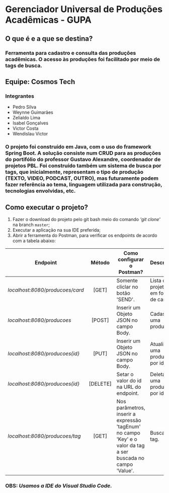 # Gerenciador Universal de Produções Acadêmicas - GUPA

## O que é e a que se destina?
### Ferramenta para cadastro e consulta das produções acadêmicas. O acesso às produções foi facilitado por meio de tags de busca.

## Equipe: Cosmos Tech

### Integrantes

* Pedro Silva
* Weynne Guimarães
* Zelialdo Lima
* Isabel Gonçalves
* Victor Costa
* Wendislau Victor

### O projeto foi construído em Java, com o uso do framework Spring Boot. A solução consiste num CRUD para as produções do portifólio do professor Gustavo Alexandre, coordenador de projetos PBL. Foi construído também um sistema de busca por tags, que inicialmente, representam o tipo de produção (TEXTO, VIDEO, PODCAST, OUTRO), mas futuramente podem fazer referência ao tema, linguagem utilizada para construção, tecnologias envolvidas, etc.

## Como executar o projeto?

1. Fazer o download do projeto pelo git bash meio do comando *'git clone'* na branch `master`;
2. Executar a aplicação na sua IDE preferida;
3. Abrir a ferramenta do Postman, para verificar os endpoints de acordo com a tabela abaixo:

| Endpoint                          | Método        | Como configurar o Postman?                                                                                    | Descrição                             |
| --------------------------------- |:-------------:|---------------------------------------------------------------------------------------------------------------|---------------------------------------|
| *localhost:8080/producoes/card*   | [GET]         | Somente cliclar no botão 'SEND'.                                                                              | Lista de projetos em forma de cards.  |
| *localhost:8080/producoes*        | [POST]        | Inserir um Objeto JSON no campo Body.                                                                         | Cadastrar uma produção.               |
| *localhost:8080/producoes{id}*    | [PUT]         | Inserir um Objeto JSON no campo Body.                                                                         | Atualizar uma produção por id.        |
| *localhost:8080/producoes{id}*    | [DELETE]      | Setar o valor do id na URL do endpoint.                                                                       | Deletar uma produção por id.          |
| *localhost:8080/producoes/tag*    | [GET]         | Nos parâmetros, inserir a expressão 'tagEnum' no campo 'Key' e o valor da tag a ser buscada no campo 'Value'. | Busca por tag.                        |


### OBS: *Usamos a IDE do Visual Studio Code.*
